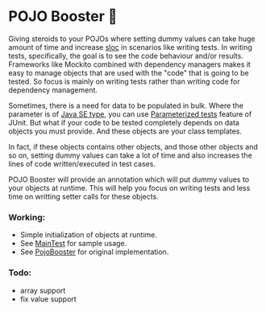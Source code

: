 # POJO Booster :rocket:
Giving steroids to your POJOs where setting dummy values can take huge amount of time and increase [sloc](https://en.wikipedia.org/wiki/Source_lines_of_code) in scenarios like writing tests. In writing tests, specifically, the goal is to see the code behaviour and/or results. Frameworks like Mockito combined with dependency managers makes it easy to manage objects that are used with the "code" that is going to be tested. So focus is mainly on writing tests rather than writing code for dependency management.

Sometimes, there is a need for data to be populated in bulk. Where the parameter is of [Java SE type](https://docs.oracle.com/javase/tutorial/java/nutsandbolts/variables.html), you can use [Parameterized tests](https://github.com/junit-team/junit4/wiki/parameterized-tests) feature of JUnit. But what if your code to be tested completely depends on data objects you must provide. And these objects are your class templates. 

In fact, if these objects contains other objects, and those other objects and so on, setting dummy values can take a lot of time and also increases the lines of code written/executed in test cases. 

POJO Booster will provide an annotation which will put dummy values to your objects at runtime. This will help you focus on writing tests and less time on writting setter calls for these objects.


### Working:
- Simple initialization of objects at runtime.
- See [MainTest](https://github.com/talhahasanzia/pojo-booster/blob/master/src/com/talhahasanzia/MainTest.java) for sample usage.
- See [PojoBooster](https://github.com/talhahasanzia/pojo-booster/blob/master/pojo-booster/src/com/talhahasanzia/pojo/booster/PojoBooster.java) for original implementation.
### Todo:
- array support
- fix value support
